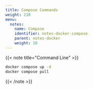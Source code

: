 ```yaml
---
title: Compose Commands
weight: 210
menu:
  notes:
    name: Compose
    identifier: notes-docker-compose
    parent: notes-docker
    weight: 10
---
```


<!-- Command Line -->
{{< note title="Command Line" >}}

```bash
docker compose up -d
docker compose pull

```

{{< /note >}}

